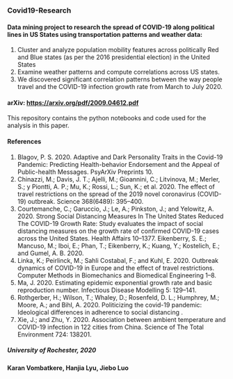 ### Covid19-Research
#### Data mining project to research the spread of COVID-19 along political lines in US States using transportation patterns and weather data:

1. Cluster and analyze population mobility features across politically Red and Blue states (as per the 2016 presidential election) in the United States 
2. Examine weather patterns and compute correlations across US states.
3. We discovered significant correlation patterns between the way people travel and the COVID-19 infection growth rate from March to July 2020.

#### arXiv: https://arxiv.org/pdf/2009.04612.pdf
This repository contains the python notebooks and code used for the analysis in this paper.


#### References
1. Blagov, P. S. 2020. Adaptive and Dark Personality Traits in the Covid-19 Pandemic: Predicting Health-behavior Endorsement and the Appeal of Public-health Messages. PsyArXiv Preprints 10.
2. Chinazzi, M.; Davis, J. T.; Ajelli, M.; Gioannini, C.; Litvinova, M.; Merler, S.; y Piontti, A. P.; Mu, K.; Rossi, L.; Sun, K.; et al. 2020. The effect of travel restrictions on the spread of the 2019 novel coronavirus (COVID-19) outbreak. Science 368(6489): 395–400.
3. Courtemanche, C.; Garuccio, J.; Le, A.; Pinkston, J.; and Yelowitz, A. 2020. Strong Social Distancing Measures In The United States Reduced The COVID-19 Growth Rate: Study evaluates the impact of social distancing measures on the growth rate of confirmed COVID-19 cases across the United States. Health Affairs 10–1377.
Eikenberry, S. E.; Mancuso, M.; Iboi, E.; Phan, T.; Eikenberry, K.; Kuang, Y.; Kostelich, E.; and Gumel, A. B. 2020.
4. Linka, K.; Peirlinck, M.; Sahli Costabal, F.; and Kuhl, E. 2020. Outbreak dynamics of COVID-19 in Europe and the effect of travel restrictions. Computer Methods in Biomechanics and Biomedical Engineering 1–8. 
5. Ma, J. 2020. Estimating epidemic exponential growth rate and basic reproduction number. Infectious Disease Modelling 5: 129–141. 
6. Rothgerber, H.; Wilson, T.; Whaley, D.; Rosenfeld, D. L.; Humphrey, M.; Moore, A.; and Bihl, A. 2020. Politicizing the covid-19 pandemic: Ideological differences in adherence to social distancing .
7. Xie, J.; and Zhu, Y. 2020. Association between ambient temperature and COVID-19 infection in 122 cities from China. Science of The Total Environment 724: 138201.

##### University of Rochester, 2020
#### Karan Vombatkere, Hanjia Lyu, Jiebo Luo
